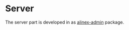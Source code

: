 # Server

The server part is developed in as [alinex-admin](https://github.com/alinex/node-admin) package.
